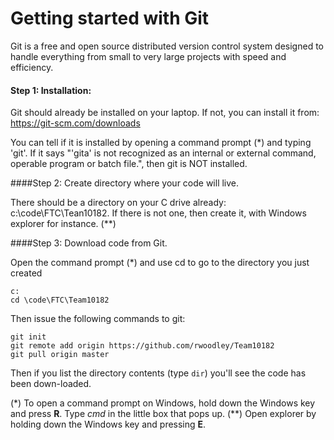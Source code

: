 # Getting started with Git

Git is a free and open source distributed version control system designed to handle everything from small to very large projects with speed and efficiency.

#### Step 1: Installation:

Git should already be installed on your laptop. If not, you can install it from: https://git-scm.com/downloads

You can tell if it is installed by opening a command prompt (\*) and typing 'git'. If it says "'gita' is not recognized as an internal or external command, operable program or batch file.", then git is NOT installed.

####Step 2: Create directory where your code will live.

There should be a directory on your C drive already: c:\code\FTC\Tean10182. If there is not one, then create it, with Windows explorer for instance. (\*\*)

####Step 3: Download code from Git.

Open the command prompt (*) and use cd to go to the directory you just created

    c:
    cd \code\FTC\Team10182

Then issue the following commands to git:

    git init
    git remote add origin https://github.com/rwoodley/Team10182
    git pull origin master
    
Then if you list the directory contents (type `dir`) you'll see the code has been down-loaded.

(\*) To open a command prompt on Windows, hold down the Windows key and press **R**. Type *cmd* in the little box that pops up.
(\*\*) Open explorer by holding down the Windows key and pressing **E**.

